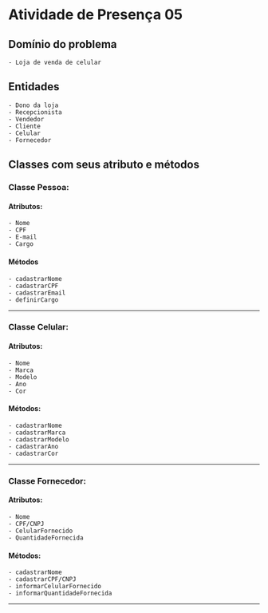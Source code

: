 # Atividade de Presença 05

## Domínio do problema
    - Loja de venda de celular  
## Entidades
    - Dono da loja
    - Recepcionista
    - Vendedor
    - Cliente
    - Celular
    - Fornecedor

## Classes com seus atributo e métodos

### Classe Pessoa:
#### Atributos:
    - Nome
    - CPF
    - E-mail
    - Cargo
#### Métodos
    - cadastrarNome
    - cadastrarCPF
    - cadastrarEmail
    - definirCargo
---
### Classe Celular:
#### Atributos:
    - Nome
    - Marca
    - Modelo
    - Ano
    - Cor
   
#### Métodos:
    - cadastrarNome
    - cadastrarMarca
    - cadastrarModelo
    - cadastrarAno
    - cadastrarCor
    
---
### Classe Fornecedor:
#### Atributos:
    - Nome
    - CPF/CNPJ
    - CelularFornecido
    - QuantidadeFornecida
#### Métodos:
    - cadastrarNome
    - cadastrarCPF/CNPJ
    - informarCelularFornecido
    - informarQuantidadeFornecida
---
